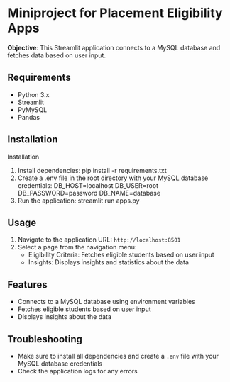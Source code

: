 # Miniproject for Placement Eligibility Apps
**Objective**:
This Streamlit application connects to a MySQL database and fetches data based on user input.

## Requirements
* Python 3.x
* Streamlit
* PyMySQL
* Pandas

## Installation
Installation
1. Install dependencies: pip install -r requirements.txt
2. Create a .env file in the root directory with your MySQL database credentials:
   DB_HOST=localhost
   DB_USER=root
   DB_PASSWORD=password
   DB_NAME=database
3. Run the application: streamlit run apps.py

## Usage
1. Navigate to the application URL: `http://localhost:8501`
2. Select a page from the navigation menu:
	* Eligibility Criteria: Fetches eligible students based on user input
	* Insights: Displays insights and statistics about the data
## Features
* Connects to a MySQL database using environment variables
* Fetches eligible students based on user input
* Displays insights about the data

## Troubleshooting
* Make sure to install all dependencies and create a `.env` file with your MySQL database credentials
* Check the application logs for any errors



